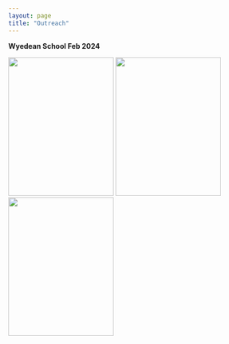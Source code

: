 ```yaml
---
layout: page
title: "Outreach"
---
```

**Wyedean School Feb 2024**

<img src="[https://sorayacaixeiro.github.io/images/PXL_20240202_135047995.jpg]" width="211" height="277">
<img src="[https://sorayacaixeiro.github.io/images/PXL_20240202_102644721.jpg]" width="211" height="277">
<img src="[https://sorayacaixeiro.github.io/images/PXL_20240202_105712474.PORTRAIT.jpg]" width="211" height="277">


